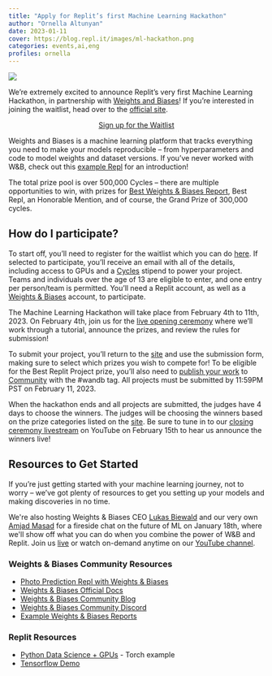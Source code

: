 ```yaml
---
title: "Apply for Replit’s first Machine Learning Hackathon"
author: "Ornella Altunyan"
date: 2023-01-11
cover: https://blog.repl.it/images/ml-hackathon.png
categories: events,ai,eng
profiles: ornella
---
```


![](https://blog.repl.it/images/ml-hackathon.png)


We’re extremely excited to announce Replit’s very first Machine Learning Hackathon, in partnership with [Weights and Biases](https://wandb.ai/site)! If you’re interested in joining the waitlist, head over to the [official site](https://machine-learning-hackathon.replit-community.repl.co/). 

<div style="display: flex; justify-content: center;">
      <a class="cta-btn" href="https://machine-learning-hackathon.replit-community.repl.co/" target="_blank">Sign up for the Waitlist</a>
</div>

Weights and Biases is a machine learning platform that tracks everything you need to make your models reproducible – from hyperparameters and code to model weights and dataset versions. If you’ve never worked with W&B, check out this [example Repl](https://replit.com/@wandb) for an introduction!

The total prize pool is over 500,000 Cycles – there are multiple opportunities to win, with prizes for [Best Weights & Biases Report](https://wandb.ai/wandb/intro/reports/Some-of-our-Favorite-Reports--VmlldzozMTAzNjQ3), Best Repl, an Honorable Mention, and of course, the Grand Prize of 300,000 cycles. 


## How do I participate?

To start off, you’ll need to register for the waitlist which you can do [here](https://machine-learning-hackathon.replit-community.repl.co/). If selected to participate, you’ll receive an email with all of the details, including access to GPUs and a [Cycles](https://docs.replit.com/cycles/about-cycles) stipend to power your project. Teams and individuals over the age of 13 are eligible to enter, and one entry per person/team is permitted. You’ll need a Replit account, as well as a [Weights & Biases](https://wandb.ai/site) account, to participate. 

The Machine Learning Hackathon will take place from February 4th to 11th, 2023. On February 4th, join us for the [live opening ceremony](https://www.youtube.com/live/4-yfJgKyCp4?feature=share) where we’ll work through a tutorial, announce the prizes, and review the rules for submission!

To submit your project, you’ll return to the [site](https://machine-learning-hackathon.replit-community.repl.co/) and use the submission form, making sure to select which prizes you wish to compete for! To be eligible for the Best Replit Project prize, you’ll also need to [publish your work](https://docs.replit.com/hosting/sharing-your-repl) to [Community](https://replit.com/community/all) with the #wandb tag. All projects must be submitted by 11:59PM PST on February 11, 2023.

When the hackathon ends and all projects are submitted, the judges have 4 days to choose the winners. The judges will be choosing the winners based on the prize categories listed on the [site](https://machine-learning-hackathon.replit-community.repl.co/). Be sure to tune in to our [closing ceremony livestream](https://www.youtube.com/watch?v=-BP4J1Gno2A) on YouTube on February 15th to hear us announce the winners live!


## Resources to Get Started 

If you’re just getting started with your machine learning journey, not to worry – we’ve got plenty of resources to get you setting up your models and making discoveries in no time. 

We're also hosting Weights & Biases CEO [Lukas Biewald](https://twitter.com/l2k) and our very own [Amjad Masad](https://twitter.com/amasad) for a fireside chat on the future of ML on January 18th, where we'll show off what you can do when you combine the power of W&B and Replit. Join us [live](https://www.youtube.com/watch?v=pFsj9V6-1NE) or watch on-demand anytime on our [YouTube channel](https://www.youtube.com/@replit). 

### Weights & Biases Community Resources
* [Photo Prediction Repl with Weights & Biases](https://replit.com/@wandb/Photo-Prediction-App)
* [Weights & Biases Official Docs](https://docs.wandb.ai/)
* [Weights & Biases Community Blog](https://wandb.ai/fully-connected?utm_source=fully_connected&utm_medium=blog&utm_campaign=FC_home&utm_content=Replit) 
* [Weights & Biases Community Discord](https://wandb.me/discord)
* [Example Weights & Biases Reports](https://wandb.ai/wandb/intro/reports/A-Few-of-Our-Favorite-W-B-Reports--VmlldzozMTAzNjQ3)

### Replit Resources
- [Python Data Science + GPUs](https://replit.com/@mattiselin/Python-Data-Science-GPU-Enabled) - Torch example
- [Tensorflow Demo](https://replit.com/@tobyho/TensorflowGPU)


